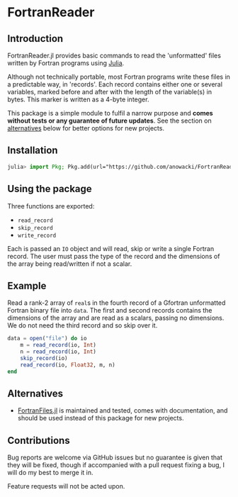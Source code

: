 # FortranReader

## Introduction

FortranReader.jl provides basic commands to read the 'unformatted' files written
by Fortran programs using [Julia](https://julialang.org).

Although not technically portable, most Fortran programs write these files in
a predictable way, in 'records'.  Each record contains either one or several
variables, marked before and after with the length of the variable(s) in bytes.
This marker is written as a 4-byte integer.

This package is a simple module to fulfil a narrow purpose and **comes without
tests or any guarantee of future updates**.  See the section on
[alternatives](#Alternatives) below for better options for new projects.


## Installation

```julia
julia> import Pkg; Pkg.add(url="https://github.com/anowacki/FortranReader.jl")
```


## Using the package

Three functions are exported:
 - `read_record`
 - `skip_record`
 - `write_record`

Each is passed an `IO` object and will read, skip or write a single Fortran
record.  The user must pass the type of the record and the dimensions of the
array being read/written if not a scalar.


## Example

Read a rank-2 array of `real`s in the fourth record of a Gfortran unformatted
Fortran binary file into `data`.
The first and second records contains the dimensions of the array and
are read as a scalars, passing no dimensions.  We do not need the third
record and so skip over it.

```julia
data = open("file") do io
    m = read_record(io, Int)
    n = read_record(io, Int)
    skip_record(io)
    read_record(io, Float32, m, n)
end
```


## Alternatives

- [FortranFiles.jl](https://github.com/traktofon/FortranFiles.jl) is
  maintained and tested, comes with documentation, and should be used
  instead of this package for new projects.


## Contributions

Bug reports are welcome via GitHub issues but no guarantee is given
that they will be fixed, though if accompanied with a pull request fixing
a bug, I will do my best to merge it in.

Feature requests will not be acted upon.
